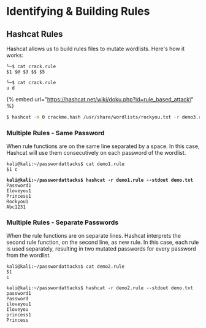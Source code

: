# Identifying & Building Rules

## Hashcat Rules

Hashcat allows us to build rules files to mutate wordlists. Here's how it works:

```
└─$ cat crack.rule    
$1 $@ $3 $$ $5

└─$ cat crack.rule 
u d
```

{% embed url="https://hashcat.net/wiki/doku.php?id=rule_based_attack\" %}

```bash
$ hashcat -m 0 crackme.hash /usr/share/wordlists/rockyou.txt -r demo3.rule --force
```

### Multiple Rules - Same Password

When rule functions are on the same line separated by a space. In this case, Hashcat will use them consecutively on each password of the wordlist.

<pre class="language-shell-session"><code class="lang-shell-session">kali@kali:~/passwordattacks$ cat demo1.rule     
$1 c

<strong>kali@kali:~/passwordattacks$ hashcat -r demo1.rule --stdout demo.txt
</strong>Password1
Iloveyou1
Princess1
Rockyou1
Abc1231
</code></pre>



### Multiple Rules - Separate Passwords

When the rule functions are on separate lines. Hashcat interprets the second rule function, on the second line, as new rule. In this case, each rule is used separately, resulting in two mutated passwords for every password from the wordlist.

```shell-session
kali@kali:~/passwordattacks$ cat demo2.rule   
$1
c

kali@kali:~/passwordattacks$ hashcat -r demo2.rule --stdout demo.txt
password1
Password
iloveyou1
Iloveyou
princess1
Princess
```

